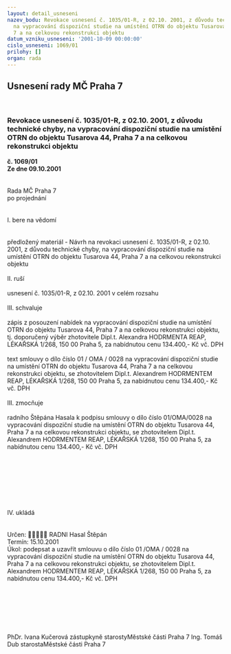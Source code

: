 ```yaml
---
layout: detail_usneseni
nazev_bodu: Revokace usnesení č. 1035/01-R, z 02.10. 2001, z důvodu technické chyby,
  na vypracování dispoziční studie na umístění OTRN do objektu Tusarova 44, Praha
  7 a na celkovou rekonstrukci objektu
datum_vzniku_usneseni: '2001-10-09 00:00:00'
cislo_usneseni: 1069/01
prilohy: []
organ: rada
---
```

<div id="ucUsn_pList" class="usn">
	<span><h2>Usnesení rady MČ Praha 7 </h2>
<br></span><div class="standBody">
<span><h3>Revokace usnesení č. 1035/01-R, z 02.10. 2001, z důvodu technické chyby, na vypracování dispoziční studie na umístění OTRN do objektu Tusarova 44, Praha 7 a na celkovou rekonstrukci objektu</h3></span><div class="center">
		<strong>č. 1069/01</strong><br>
	</div>
<div class="center">
		<strong>Ze dne 09.10.2001</strong><br><br>
	</div>
<br>Rada MČ Praha 7<br>po projednání<br><br><br>I.	bere na vědomí<br><br> <br>předložený materiál - Návrh  na revokaci usnesení č. 1035/01-R, z 02.10. 2001, z důvodu technické chyby, na vypracování dispoziční studie na umístění OTRN do objektu Tusarova 44, Praha 7 a na celkovou rekonstrukci objektu<br><br>II.  ruší <br><br>usnesení č. 1035/01-R, z 02.10. 2001 v celém rozsahu<br><br>III.	schvaluje <br><br>zápis z posouzení nabídek na vypracování dispoziční studie na umístění OTRN do objektu Tusarova 44, Praha 7 a na celkovou rekonstrukci objektu, tj. doporučený výběr zhotovitele Dipl.t. Alexandra HODRMENTA  REAP, LÉKAŘSKÁ 1/268, 150 00 Praha 5,  za nabídnutou cenu  134.400,- Kč vč. DPH<br><br>text smlouvy o dílo  číslo   01 / OMA / 0028 na vypracování dispoziční studie na umístění OTRN do objektu Tusarova 44, Praha 7 a na celkovou rekonstrukci objektu, se zhotovitelem Dipl.t. Alexandrem HODRMENTEM  REAP, LÉKAŘSKÁ 1/268, 150 00 Praha 5,  za nabídnutou cenu  134.400,- Kč vč. DPH<br><br>III.	zmocňuje <br><br>radního Štěpána Hasala k podpisu smlouvy o dílo číslo 01/OMA/0028 na vypracování dispoziční studie na umístění OTRN do objektu Tusarova 44, Praha 7 a na celkovou rekonstrukci objektu, se zhotovitelem Dipl.t. Alexandrem HODRMENTEM  REAP, LÉKAŘSKÁ 1/268, 150 00 Praha 5,  za nabídnutou cenu  134.400,- Kč vč. DPH<br><br><br><br><br><br><br><br><br>IV.	ukládá <br><br> <br>Určen:	﷡﷡﷡﷡﷡	RADNI Hasal Štěpán<br>Termín: 15.10.2001<br>Úkol:	podepsat a uzavřít smlouvu o dílo číslo 01 /OMA / 0028  na vypracování dispoziční studie na umístění OTRN do objektu Tusarova 44, Praha 7 a na celkovou rekonstrukci objektu, se zhotovitelem   Dipl.t. Alexandrem HODRMENTEM  REAP, LÉKAŘSKÁ 1/268, 150 00 Praha 5,  za nabídnutou cenu  134.400,- Kč vč. DPH<br> <br><br><br><br><br> <br>	<br>PhDr. Ivana Kučerová zástupkyně starostyMěstské části Praha 7	Ing. Tomáš Dub starostaMěstské části Praha 7<br>	<br><br>
</div>
</div>
